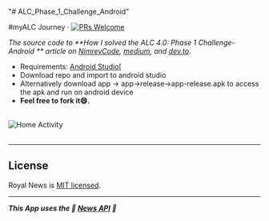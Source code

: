 "# ALC_Phase_1_Challenge_Android" 

#myALC Journey &middot; [![PRs Welcome](https://img.shields.io/badge/PRs-welcome-brightgreen.svg)](https://github.com/msal4/royal_news/compare?expand=1)

*The source code to **How I solved the ALC 4.0: Phase 1 Challenge- Android
** article on [NimreyCode](https://code.nimrey.me/how-to-build-a-news-app-with-react-native/), [medium](https://medium.com/@msal/create-a-news-app-using-react-native-ced249263627), and [dev.to](https://dev.to/msal4/how-to-build-a-news-app-with-react-native-4ifd)*.

* Requirements: [Android Studio](https://developer.android.com/studio/)[<br />
* Download repo and import to android studio<br />
* Alternatively  download app -> app->release->app-release.apk to access the apk and run on android device
* **Feel free to fork it😄.**<br /><br />

![Home Activity](https://user-images.githubusercontent.com/37632283/61205186-4a8e3280-a6e7-11e9-84f0-6139cbd2829b.jpg)<br /><br />

---


## License

Royal News is [MIT licensed](./LICENSE).

---

***This App uses the 💙 [News API](https://newsapi.org) 💙***
